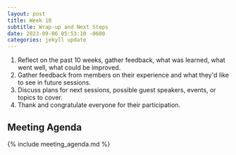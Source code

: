```yaml
---
layout: post
title: Week 10
subtitle: Wrap-up and Next Steps
date: 2023-09-06 05:53:10 -0600
categories: jekyll update
---
```


1. Reflect on the past 10 weeks, gather feedback, what was learned, what went well, what could be improved.
2. Gather feedback from members on their experience and what they'd like to see in future sessions.
3. Discuss plans for next sessions, possible guest speakers, events, or topics to cover.
4. Thank and congratulate everyone for their participation.

<!-- Each week should be interactive and encourage participation from all members, whether that's through discussions, Q&A sessions, or collaborative activities.
   - The more involved the members feel, the more beneficial the club will be.-->

## Meeting Agenda

{% include meeting_agenda.md %}
